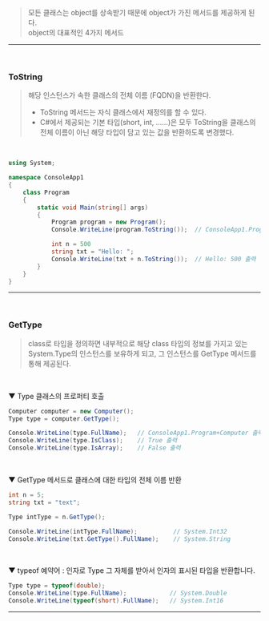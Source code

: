 > 모든 클래스는 object를 상속받기 때문에 object가 가진 메서드를 제공하게 된다.    
> object의 대표적인 4가지 메서드
****
<br>

### ToString
> 해당 인스턴스가 속한 클래스의 전체 이름 (FQDN)을 반환한다.    
> - ToString 메서드는 자식 클래스에서 재정의를 할 수 있다.
> - C#에서 제공되는 기본 타입(short, int, ......)은 모두 ToString을 클래스의 전체 이름이 아닌 해당 타입이 담고 있는 값을 반환하도록 변경했다.
<br>

```csharp
using System;

namespace ConsoleApp1
{
    class Program
    {
        static void Main(string[] args)
        {
            Program program = new Program();
            Console.WriteLine(program.ToString());  // ConsoleApp1.Program 출력

            int n = 500
            string txt = "Hello: ";
            Console.WriteLine(txt + n.ToString());  // Hello: 500 출력
        }
    }
}
```

****
<br>

### GetType
> class로 타입을 정의하면 내부적으로 해당 class 타입의 정보를 가지고 있는 System.Type의 인스턴스를 보유하게 되고, 그 인스턴스를 GetType 메서드를 통해 제공된다.
<br>

▼ Type 클래스의 프로퍼티 호출
```csharp
Computer computer = new Computer();
Type type = computer.GetType();

Console.WriteLine(type.FullName);   // ConsoleApp1.Program+Computer 출력
Console.WriteLine(type.IsClass);    // True 출력
Console.WriteLine(type.IsArray);    // False 출력
```
<br>

▼ GetType 메서드로 클래스에 대한 타입의 전체 이름 반환
```csharp
int n = 5;
string txt = "text";

Type intType = n.GetType();

Console.WriteLine(intType.FullName);          // System.Int32
Console.WriteLine(txt.GetType().FullName);    // System.String
```
<br>

▼ typeof 예약어 : 인자로 Type 그 자체를 받아서 인자의 표시된 타입을 반환합니다.
```csharp
Type type = typeof(double);
Console.WriteLine(type.FullName);            // System.Double
Console.WriteLine(typeof(short).FullName);   // System.Int16
```

****
<br>

